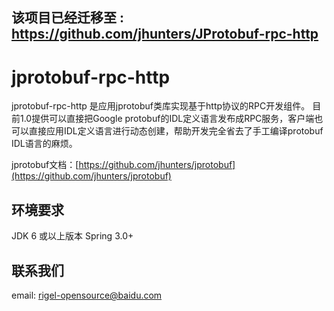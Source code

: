 ## 该项目已经迁移至 : https://github.com/jhunters/JProtobuf-rpc-http ##

jprotobuf-rpc-http
=========

jprotobuf-rpc-http 是应用jprotobuf类库实现基于http协议的RPC开发组件。
目前1.0提供可以直接把Google protobuf的IDL定义语言发布成RPC服务，客户端也可以直接应用IDL定义语言进行动态创建，帮助开发完全省去了手工编译protobuf IDL语言的麻烦。

jprotobuf文档：[https://github.com/jhunters/jprotobuf](https://github.com/jhunters/jprotobuf)


## 环境要求 ##
JDK 6 或以上版本
Spring 3.0+

## 联系我们 ##

email: [rigel-opensource@baidu.com](mailto://rigel-opensource@baidu.com "发邮件给jprotobuf开发组")


